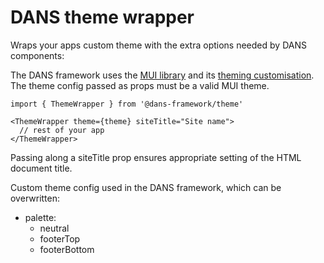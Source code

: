 # DANS theme wrapper
Wraps your apps custom theme with the extra options needed by DANS components: 

The DANS framework uses the [MUI library](https://mui.com/material-ui/getting-started/) and its [theming customisation](https://mui.com/material-ui/customization/theming/). The theme config passed as props must be a valid MUI theme.

    import { ThemeWrapper } from '@dans-framework/theme'

    <ThemeWrapper theme={theme} siteTitle="Site name">
      // rest of your app
    </ThemeWrapper>

Passing along a siteTitle prop ensures appropriate setting of the HTML document title.

Custom theme config used in the DANS framework, which can be overwritten:
- palette: 
  - neutral
  - footerTop
  - footerBottom